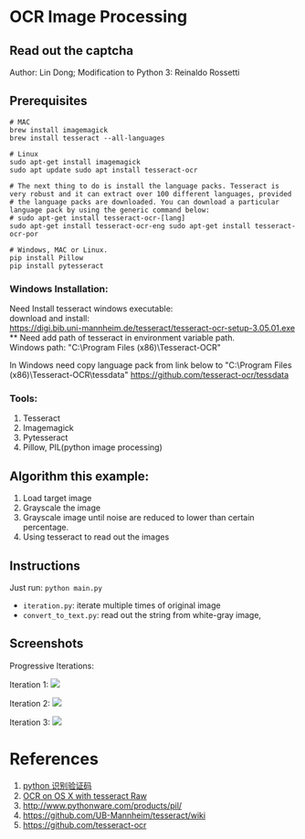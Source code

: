 # OCR Image Processing 
## Read out the captcha

Author: Lin Dong; Modification to Python 3: Reinaldo Rossetti

## Prerequisites

```
# MAC
brew install imagemagick
brew install tesseract --all-languages

# Linux
sudo apt-get install imagemagick
sudo apt update sudo apt install tesseract-ocr

# The next thing to do is install the language packs. Tesseract is very robust and it can extract over 100 different languages, provided # the language packs are downloaded. You can download a particular language pack by using the generic command below:
# sudo apt-get install tesseract-ocr-[lang]
sudo apt-get install tesseract-ocr-eng sudo apt-get install tesseract-ocr-por

# Windows, MAC or Linux.
pip install Pillow
pip install pytesseract
```
### Windows Installation:<br>
Need Install tesseract windows executable:<br>
download and install:<br>
https://digi.bib.uni-mannheim.de/tesseract/tesseract-ocr-setup-3.05.01.exe<br>
** Need add path of tesseract in environment variable path.<br>
Windows path:
"C:\Program Files (x86)\Tesseract-OCR"

In Windows need copy language pack from link below to "C:\Program Files (x86)\Tesseract-OCR\tessdata"
https://github.com/tesseract-ocr/tessdata

### Tools:

1. Tesseract
2. Imagemagick
3. Pytesseract
4. Pillow,  PIL(python image processing)

## Algorithm this example:

1. Load target image
2. Grayscale the image
3. Grayscale image until noise are reduced to lower than certain percentage.
4. Using tesseract to read out the images

## Instructions

Just run: `python main.py`

* `iteration.py`: iterate multiple times of original image
* `convert_to_text.py`: read out the string from white-gray image,

## Screenshots

Progressive Iterations: 

Iteration 1: ![](./screenshots/iteration_0.jpeg)

Iteration 2: ![](./screenshots/iteration_1.jpeg)

Iteration 3: ![](./screenshots/iteration_2.jpeg)

# References
1. [python 识别验证码](https://segmentfault.com/q/1010000005686388)
2. [OCR on OS X with tesseract Raw](https://gist.github.com/henrik/1967035)
3. http://www.pythonware.com/products/pil/
4. https://github.com/UB-Mannheim/tesseract/wiki
5. https://github.com/tesseract-ocr

